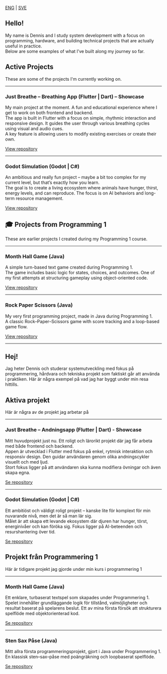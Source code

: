 [ENG](#hello) | [SVE](#hej)

## Hello!

My name is Dennis and I study system development with a focus on programming, hardware, and building technical projects that are actually useful in practice.  
Below are some examples of what I’ve built along my journey so far.

## Active Projects

These are some of the projects I'm currently working on.

---

### Just Breathe – Breathing App (Flutter | Dart) – Showcase
My main project at the moment. A fun and educational experience where I get to work on both frontend and backend.  
The app is built in Flutter with a focus on simple, rhythmic interaction and responsive design. It guides the user through various breathing cycles using visual and audio cues.  
A key feature is allowing users to modify existing exercises or create their own.

[View repository](https://github.com/Dennish90/JustBreathePreview)

---

### Godot Simulation (Godot | C#)
An ambitious and really fun project – maybe a bit too complex for my current level, but that’s exactly how you learn.  
The goal is to create a living ecosystem where animals have hunger, thirst, energy levels, and can reproduce. The focus is on AI behaviors and long-term resource management.

[View repository](https://github.com/Dennish90/EcosystemSim)

## 🎓 Projects from Programming 1

These are earlier projects I created during my Programming 1 course.

---

### Month Hall Game (Java)
A simple turn-based text game created during Programming 1.  
The game includes basic logic for states, choices, and outcomes. One of my first attempts at structuring gameplay using object-oriented code.

[View repository](https://github.com/Dennish90/MontyHallGame)

---

### Rock Paper Scissors (Java)
My very first programming project, made in Java during Programming 1.  
A classic Rock–Paper–Scissors game with score tracking and a loop-based game flow.

[View repository](https://github.com/Dennish90/RockPaperScissors)

---

## Hej!

Jag heter Dennis och studerar systemutveckling med fokus på programmering, hårdvara och tekniska projekt som faktiskt går att använda i praktiken. Här är några exempel på vad jag har byggt under min resa hittills.

## Aktiva projekt

Här är några av de projekt jag arbetar på

---

### Just Breathe – Andningsapp (Flutter | Dart) - Showcase
Mitt huvudprojekt just nu. Ett roligt och lärorikt projekt där jag får arbeta med både frontend och backend.  
Appen är utvecklad i Flutter med fokus på enkel, rytmisk interaktion och responsiv design. Den guidar användaren genom olika andningscykler visuellt och med ljud.  
Stort fokus ligger på att användaren ska kunna modifiera övningar och även skapa egna.

[Se repository](https://github.com/Dennish90/JustBreathePreview)

---

### Godot Simulation (Godot | C#)
Ett ambitiöst och väldigt roligt projekt – kanske lite för komplext för min nuvarande nivå, men det är så man lär sig.  
Målet är att skapa ett levande ekosystem där djuren har hunger, törst, energinivåer och kan föröka sig. Fokus ligger på AI-beteenden och resurshantering över tid.

[Se repository](https://github.com/Dennish90/EcosystemSim)

## Projekt från Programmering 1

Här är tidigare projekt jag gjorde under min kurs i programmering 1

---

### Month Hall Game (Java)
Ett enklare, turbaserat textspel som skapades under Programmering 1.  
Spelet innehåller grundläggande logik för tillstånd, valmöjligheter och resultat baserat på spelarens beslut. Ett av mina första försök att strukturera spelflöde med objektorienterad kod.

[Se repository](https://github.com/Dennish90/MontyHallGame)

---

### Sten Sax Påse (Java)
Mitt allra första programmeringsprojekt, gjort i Java under Programmering 1.  
En klassisk sten–sax–påse med poängräkning och loopbaserat spelflöde.

[Se repository](https://github.com/Dennish90/RockPaperScissors)
